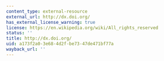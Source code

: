 ```yaml
---
content_type: external-resource
external_url: http://dx.doi.org/
has_external_license_warning: true
license: https://en.wikipedia.org/wiki/All_rights_reserved
status: ''
title: http://dx.doi.org/
uid: a173f2a0-3e68-4d2f-be73-47de471bf77a
wayback_url: ''
---
```

